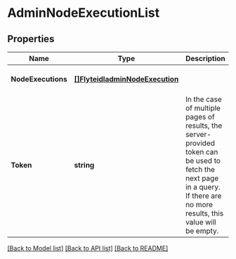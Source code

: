 # AdminNodeExecutionList

## Properties
Name | Type | Description | Notes
------------ | ------------- | ------------- | -------------
**NodeExecutions** | [**[]FlyteidladminNodeExecution**](flyteidladminNodeExecution.md) |  | [optional] [default to null]
**Token** | **string** | In the case of multiple pages of results, the server-provided token can be used to fetch the next page in a query. If there are no more results, this value will be empty. | [optional] [default to null]

[[Back to Model list]](../README.md#documentation-for-models) [[Back to API list]](../README.md#documentation-for-api-endpoints) [[Back to README]](../README.md)


